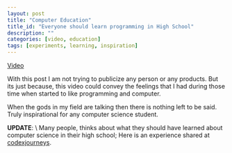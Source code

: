```yaml
---
layout: post
title: "Computer Education"
title_id: "Everyone should learn programming in High School"
description: ""
categories: [video, education]
tags: [experiments, learning, inspiration]
---
```


[Video](https://www.youtube.com/watch?v=nKIu9yen5nc)

With this post I am not trying to publicize any person or any products. But its just because, this video could convey
the feelings that I had during those time when started to like programming and computer.

When the gods in my field are talking then there is nothing left to be said. Truly inspirational for any computer science student.

**UPDATE**: \\
Many people, thinks about what they should have learned about
computer science in their high school; Here is an experience shared at
[codexjourneys](http://codexjourneys.com/wish-knew-computer-science-high-school).
